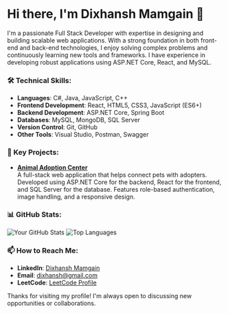 # Hi there, I'm Dixhansh Mamgain 👋

I'm a passionate Full Stack Developer with expertise in designing and building scalable web applications. With a strong foundation in both front-end and back-end technologies, I enjoy solving complex problems and continuously learning new tools and frameworks. I have experience in developing robust applications using ASP.NET Core, React, and MySQL.

### 🛠️ Technical Skills:

- **Languages**: C#, Java, JavaScript, C++
- **Frontend Development**: React, HTML5, CSS3, JavaScript (ES6+)
- **Backend Development**: ASP.NET Core, Spring Boot
- **Databases**: MySQL, MongoDB, SQL Server
- **Version Control**: Git, GitHub
- **Other Tools**: Visual Studio, Postman, Swagger

### 🌟 Key Projects:

- **[Animal Adoption Center](https://github.com/dixhansh/PawAdoptionPlatform)**  
  A full-stack web application that helps connect pets with adopters. Developed using ASP.NET Core for the backend, React for the frontend, and SQL Server for the database. Features role-based authentication, image handling, and a responsive design.

### 📊 GitHub Stats:
![Your GitHub Stats](https://github-readme-stats.vercel.app/api?username=yourusername&show_icons=true&theme=radical)
![Top Languages](https://github-readme-stats.vercel.app/api/top-langs/?username=yourusername&layout=compact&theme=radical)

### 📫 How to Reach Me:

- **LinkedIn**: [Dixhansh Mamgain](https://www.linkedin.com/in/dixhansh-mamgain-aa2772185/)
- **Email**: [dixhansh@gmail.com](mailto:dixhansh@gmail.com)
- **LeetCode**: [LeetCode Profile](https://leetcode.com/u/dixhansh/)

Thanks for visiting my profile! I'm always open to discussing new opportunities or collaborations.

